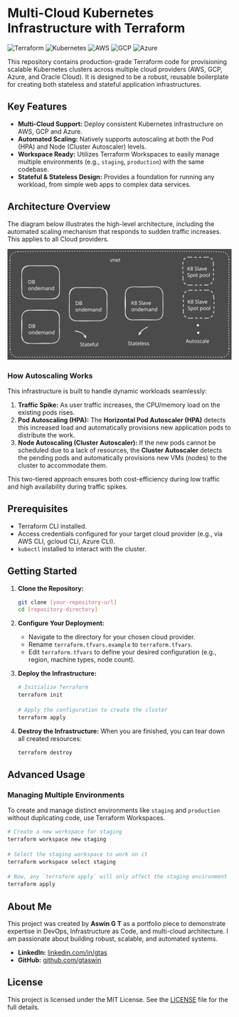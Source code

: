 # Multi-Cloud Kubernetes Infrastructure with Terraform

![Terraform](https://img.shields.io/badge/Terraform-%237B42BC.svg?style=for-the-badge&logo=terraform&logoColor=white)
![Kubernetes](https://img.shields.io/badge/Kubernetes-%23326CE5.svg?style=for-the-badge&logo=kubernetes&logoColor=white)
![AWS](https://img.shields.io/badge/AWS-%23FF9900.svg?style=for-the-badge&logo=amazon-aws&logoColor=white)
![GCP](https://img.shields.io/badge/GCP-%234285F4.svg?style=for-the-badge&logo=google-cloud&logoColor=white)
![Azure](https://img.shields.io/badge/Azure-%230078D4.svg?style=for-the-badge&logo=microsoft-azure&logoColor=white)

This repository contains production-grade Terraform code for provisioning scalable Kubernetes clusters across multiple cloud providers (AWS, GCP, Azure, and Oracle Cloud). It is designed to be a robust, reusable boilerplate for creating both stateless and stateful application infrastructures.

## Key Features

-   **Multi-Cloud Support:** Deploy consistent Kubernetes infrastructure on AWS, GCP and Azure.
-   **Automated Scaling:** Natively supports autoscaling at both the Pod (HPA) and Node (Cluster Autoscaler) levels.
-   **Workspace Ready:** Utilizes Terraform Workspaces to easily manage multiple environments (e.g., `staging`, `production`) with the same codebase.
-   **Stateful & Stateless Design:** Provides a foundation for running any workload, from simple web apps to complex data services.

## Architecture Overview

The diagram below illustrates the high-level architecture, including the automated scaling mechanism that responds to sudden traffic increases. This applies to all Cloud providers.

![Cloud Infrastructure Architecture](./assets/architecture.svg)

### How Autoscaling Works

This infrastructure is built to handle dynamic workloads seamlessly:
1.  **Traffic Spike:** As user traffic increases, the CPU/memory load on the existing pods rises.
2.  **Pod Autoscaling (HPA):** The **Horizontal Pod Autoscaler (HPA)** detects this increased load and automatically provisions new application pods to distribute the work.
3.  **Node Autoscaling (Cluster Autoscaler):** If the new pods cannot be scheduled due to a lack of resources, the **Cluster Autoscaler** detects the pending pods and automatically provisions new VMs (nodes) to the cluster to accommodate them.

This two-tiered approach ensures both cost-efficiency during low traffic and high availability during traffic spikes.

## Prerequisites

-   Terraform CLI installed.
-   Access credentials configured for your target cloud provider (e.g., via AWS CLI, gcloud CLI, Azure CLI).
-   `kubectl` installed to interact with the cluster.

## Getting Started

1.  **Clone the Repository:**
    ```sh
    git clone [your-repository-url]
    cd [repository-directory]
    ```

2.  **Configure Your Deployment:**
    -   Navigate to the directory for your chosen cloud provider.
    -   Rename `terraform.tfvars.example` to `terraform.tfvars`.
    -   Edit `terraform.tfvars` to define your desired configuration (e.g., region, machine types, node count).

3.  **Deploy the Infrastructure:**
    ```sh
    # Initialize Terraform
    terraform init

    # Apply the configuration to create the cluster
    terraform apply
    ```

4.  **Destroy the Infrastructure:**
    When you are finished, you can tear down all created resources:
    ```sh
    terraform destroy
    ```

## Advanced Usage

### Managing Multiple Environments

To create and manage distinct environments like `staging` and `production` without duplicating code, use Terraform Workspaces.

```sh
# Create a new workspace for staging
terraform workspace new staging

# Select the staging workspace to work on it
terraform workspace select staging

# Now, any `terraform apply` will only affect the staging environment
terraform apply
```

## About Me

This project was created by **Aswin G T** as a portfolio piece to demonstrate expertise in DevOps, Infrastructure as Code, and multi-cloud architecture. I am passionate about building robust, scalable, and automated systems.

-   **LinkedIn:** [linkedin.com/in/gtas](https://www.linkedin.com/in/gtas)
-   **GitHub:** [github.com/gtaswin](https://github.com/gtaswin)

## License

This project is licensed under the MIT License. See the [LICENSE](LICENSE) file for the full details.